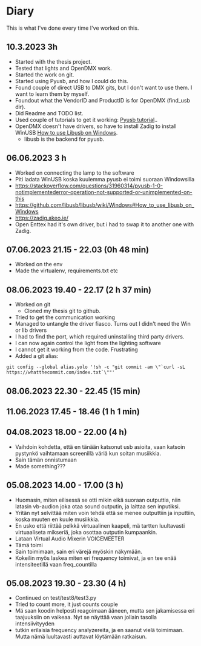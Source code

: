 # Diary

This is what I've done every time I've worked on this.

## 10.3.2023 3h

- Started with the thesis project.
- Tested that lights and OpenDMX work.
- Started the work on git.
- Started using Pyusb, and how I could do this.
- Found couple of direct USB to DMX gits, but I don't want to use them. I want to learn them by myself.
- Foundout what the VendorID and ProductID is for OpenDMX (find_usb dir).
- Did Readme and TODO list.
- Used couple of tutorials to get it working: [Pyusb tutorial](https://github.com/pyusb/pyusb/blob/master/docs/tutorial.rst)..
- OpenDMX doesn't have drivers, so have to install Zadig to install WinUSB [How to use Libusb on Windows](https://github.com/libusb/libusb/wiki/Windows#How_to_use_libusb_on_Windows).
  - libusb is the backend for pyusb.

## 06.06.2023 3 h
- Worked on connecting the lamp to the software
- Piti ladata WinUSB koska kuulemma pyusb ei toimi suoraan Windowsilla
- https://stackoverflow.com/questions/31960314/pyusb-1-0-notimplementederror-operation-not-supported-or-unimplemented-on-this
- https://github.com/libusb/libusb/wiki/Windows#How_to_use_libusb_on_Windows
- https://zadig.akeo.ie/
- Open Enttex had it's own driver, but i had to swap it to another one with Zadig.

## 07.06.2023 21.15 - 22.03 (0h 48 min)
- Worked on the env
- Made the virtualenv, requirements.txt etc


## 08.06.2023 19.40 - 22.17 (2 h 37 min)
- Worked on git
  - Cloned my thesis git to github.
- Tried to get the communication working
- Managed to untangle the driver fiasco. Turns out I didn't need the Win or lib drivers
- I had to find the port, which required uninstalling third party drivers.
- I can now again control the light from the lighting software
- I cannot get it working from the code. Frustrating
- Added a git alias:
```
git config --global alias.yolo '!sh -c "git commit -am \"`curl -sL https://whatthecommit.com/index.txt`\""'

```


## 08.06.2023 22.30 - 22.45 (15 min)

## 11.06.2023 17.45 - 18.46 (1 h 1 min)

## 04.08.2023 18.00 - 22.00 (4 h)
- Vaihdoin kohdetta, että en tänään katsonut usb asioita, vaan katsoin pystynkö vaihtamaan screenillä väriä kun soitan musiikkia.
- Sain tämän onnistumaan
- Made something???


## 05.08.2023 14.00 - 17.00 (3 h)
- Huomasin, miten eilisessä se otti mikin eikä suoraan outputtia, niin latasin vb-audion joka otaa sound outputin, ja laittaa sen inputiksi.
- Yritän nyt selvittää miten voin tehdä että se menee outputtiin ja inputtiin, koska muuten en kuule musiikkia.
- En usko että riittää pelkkä virtuaalinen kaapeli, mä tartten luultavasti virtuaaliseta mikseriä, joka osottaa outputin kumpaankin.
- Lataan Virtual Audio Mixerin VOICEMEETER
- Tämä toimi
- Sain toimimaan, sain eri värejä myöskin näkymään.
- Kokeilin myös laskea miten eri frequency toimivat, ja en tee enää intensiteetillä vaan freq_countilla
  
## 05.08.2023 19.30 - 23.30 (4 h)
- Continued on test/test8/test3.py
- Tried to count more, it just counts couple
- Mä saan koodin helposti reagoimaan ääneen, mutta sen jakamisessa eri taajuuksiin on vaikeaa. Nyt se näyttää vaan jollain tasolla intensiivityyden
- tutkin erilaisia frequency analyzereita, ja en saanut vielä toimimaan. Mutta nämä luultavasti auttavat löytämään ratkaisun.